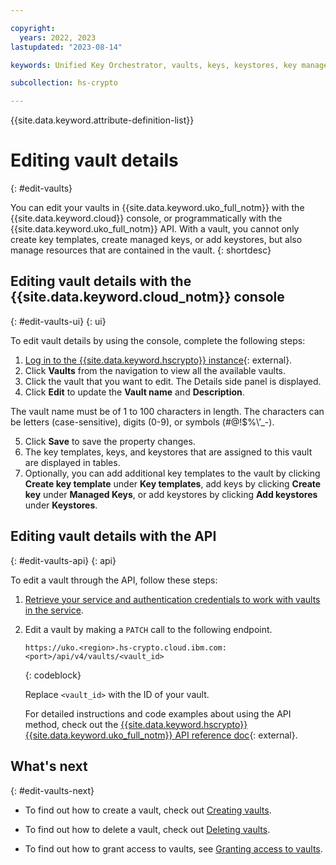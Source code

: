 ```yaml
---

copyright:
  years: 2022, 2023
lastupdated: "2023-08-14"

keywords: Unified Key Orchestrator, vaults, keys, keystores, key management, UKO

subcollection: hs-crypto

---
```


{{site.data.keyword.attribute-definition-list}}




# Editing vault details
{: #edit-vaults}

You can edit your vaults in {{site.data.keyword.uko_full_notm}} with the {{site.data.keyword.cloud}} console, or programmatically with the {{site.data.keyword.uko_full_notm}} API. With a vault, you cannot only create key templates, create managed keys, or add keystores, but also manage resources that are contained in the vault.
{: shortdesc}


## Editing vault details with the {{site.data.keyword.cloud_notm}} console
{: #edit-vaults-ui}
{: ui}

To edit vault details by using the console, complete the following steps:

1. [Log in to the {{site.data.keyword.hscrypto}} instance](https://cloud.ibm.com/login){: external}.
2. Click **Vaults** from the navigation to view all the available vaults.
3. Click the vault that you want to edit. The Details side panel is displayed.
4. Click **Edit** to update the **Vault name** and **Description**. 
  
  The vault name must be of 1 to 100 characters in length. The characters can be letters (case-sensitive), digits (0-9), or symbols (#@!$%\’_-).
  
5. Click **Save** to save the property changes.
6. The key templates, keys, and keystores that are assigned to this vault are displayed in tables. 
7.  Optionally, you can add additional key templates to the vault by clicking **Create key template** under **Key templates**, add keys by clicking **Create key** under **Managed Keys**, or add keystores by clicking **Add keystores** under **Keystores**.



## Editing vault details with the API
{: #edit-vaults-api}
{: api}

To edit a vault through the API, follow these steps:

1. [Retrieve your service and authentication credentials to work with vaults in the service](/docs/hs-crypto?topic=hs-crypto-set-up-uko-api).
   
2. Edit a vault by making a `PATCH` call to the following endpoint.

    ```
    https://uko.<region>.hs-crypto.cloud.ibm.com:<port>/api/v4/vaults/<vault_id>
    ```
    {: codeblock}

    Replace `<vault_id>` with the ID of your vault.

    For detailed instructions and code examples about using the API method, check out the [{{site.data.keyword.hscrypto}} {{site.data.keyword.uko_full_notm}} API reference doc](/apidocs/uko#update-vault){: external}.



## What's next
{: #edit-vaults-next}

- To find out how to create a vault, check out [Creating vaults](/docs/hs-crypto?topic=hs-crypto-create-vaults).

- To find out how to delete a vault, check out [Deleting vaults](/docs/hs-crypto?topic=hs-crypto-delete-vaults).
  
- To find out how to grant access to vaults, see [Granting access to vaults](/docs/hs-crypto?topic=hs-crypto-grant-access-vaults).

